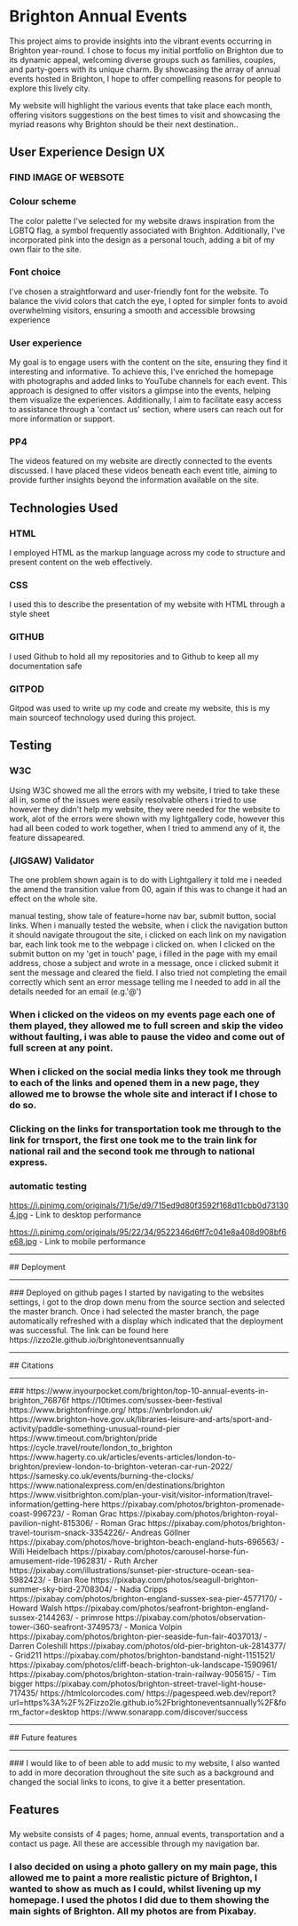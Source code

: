 # Brighton Annual Events

 This project aims to provide insights into the vibrant events occurring in Brighton year-round. I chose to focus my initial portfolio on Brighton due to its dynamic appeal, welcoming diverse groups such as families, couples, and party-goers with its unique charm. By showcasing the array of annual events hosted in Brighton, I hope to offer compelling reasons for people to explore this lively city.

My website will highlight the various events that take place each month, offering visitors suggestions on the best times to visit and showcasing the myriad reasons why Brighton should be their next destination..

## User Experience Design UX

### FIND IMAGE OF WEBSOTE

### Colour scheme

The color palette I've selected for my website draws inspiration from the LGBTQ flag, a symbol frequently associated with Brighton. Additionally, I've incorporated pink into the design as a personal touch, adding a bit of my own flair to the site.

### Font choice

I've chosen a straightforward and user-friendly font for the website. To balance the vivid colors that catch the eye, I opted for simpler fonts to avoid overwhelming visitors, ensuring a smooth and accessible browsing experience

### User experience

My goal is to engage users with the content on the site, ensuring they find it interesting and informative. To achieve this, I've enriched the homepage with photographs and added links to YouTube channels for each event. This approach is designed to offer visitors a glimpse into the events, helping them visualize the experiences. Additionally, I aim to facilitate easy access to assistance through a 'contact us' section, where users can reach out for more information or support.

### PP4 

The videos featured on my website are directly connected to the events discussed. I have placed these videos beneath each event title, aiming to provide further insights beyond the information available on the site.

## Technologies Used

### HTML 

I employed HTML as the markup language across my code to structure and present content on the web effectively.

### CSS

I used this to describe the presentation of my website with HTML through a style sheet

### GITHUB 

I used Github to hold all my repositories and to Github to keep all my documentation safe


### GITPOD

Gitpod was used to write up my code and create my website, this is my main sourceof technology used during this project.


## Testing

### W3C 

Using W3C showed me all the errors with my website, I tried to take these all in, some of the issues were easily resolvable others i tried to use however they didn't help my website, they were needed for the website to work, alot of the errors were shown with my lightgallery code, however this had all been coded to work together, when I tried to ammend any of it, the feature dissapeared.

### (JIGSAW) Validator

The one problem shown again is to do with Lightgallery it told me i needed the amend the transition value from 00, again if this was to change it had an effect on the whole site.

manual testing, show tale of feature=home nav bar, submit button, social links.
When i manually tested the website, when i click the navigation button it should navigate througout the site, i clicked on each link on my navigation bar, each link took me to the webpage i clicked on.
when I clicked on the submit button on my 'get in touch' page, i filled in the page with my email address, chose a subject and wrote in a message, once i clicked submit it sent the message and cleared the field. I also tried not completing the email correctly which sent an error message telling me I needed to add in all the details needed for an email (e.g.'@')
### When i clicked on the videos on my events page each one of them played, they allowed me to full screen and skip the video without faulting, i was able to pause the video and come out of full screen at any point.
### When i clicked on the social media links they took me through to each of the links and opened them in a new page, they allowed me to browse the whole site and interact if I chose to do so.
### Clicking on the links for transportation took me through to the link for trnsport, the first one took me to the train link for national rail and the second took me through to national express.

### automatic testing
https://i.pinimg.com/originals/71/5e/d9/715ed9d80f3592f168d11cbb0d731304.jpg - Link to desktop performance 

https://i.pinimg.com/originals/95/22/34/9522346d6ff7c041e8a408d908bf6e68.jpg - Link to mobile performance 
<hr>
## Deployment
<hr>
### Deployed on github pages I started by navigating to the websites settings, i got to the drop down menu from the source section and selected the master branch. Once i had selected the master branch, the page automatically refreshed with a display which indicated that the deployment was successful. The link can be found here https://izzo2le.github.io/brightoneventsannually
<hr>
## Citations
<hr>
### https://www.inyourpocket.com/brighton/top-10-annual-events-in-brighton_76876f
https://10times.com/sussex-beer-festival
https://www.brightonfringe.org/
https://wnbrlondon.uk/
https://www.brighton-hove.gov.uk/libraries-leisure-and-arts/sport-and-activity/paddle-something-unusual-round-pier
https://www.timeout.com/brighton/pride
https://cycle.travel/route/london_to_brighton
https://www.hagerty.co.uk/articles/events-articles/london-to-brighton/preview-london-to-brighton-veteran-car-run-2022/
https://samesky.co.uk/events/burning-the-clocks/
https://www.nationalexpress.com/en/destinations/brighton
https://www.visitbrighton.com/plan-your-visit/visitor-information/travel-information/getting-here
https://pixabay.com/photos/brighton-promenade-coast-996723/ - Roman Grac
https://pixabay.com/photos/brighton-royal-pavilion-night-815306/ - Roman Grac
https://pixabay.com/photos/brighton-travel-tourism-snack-3354226/- Andreas Göllner 
https://pixabay.com/photos/hove-brighton-beach-england-huts-696563/ - Willi Heidelbach
https://pixabay.com/photos/carousel-horse-fun-amusement-ride-1962831/ - Ruth Archer
https://pixabay.com/illustrations/sunset-pier-structure-ocean-sea-5982423/ - Brian Roe 
https://pixabay.com/photos/seagull-brighton-summer-sky-bird-2708304/ - Nadia Cripps
https://pixabay.com/photos/brighton-england-sussex-sea-pier-4577170/ - Howard Walsh
https://pixabay.com/photos/seafront-brighton-england-sussex-2144263/ - primrose
https://pixabay.com/photos/observation-tower-i360-seafront-3749573/ - Monica Volpin
https://pixabay.com/photos/brighton-pier-seaside-fun-fair-4037013/ - Darren Coleshill
https://pixabay.com/photos/old-pier-brighton-uk-2814377/ - Grid211
https://pixabay.com/photos/brighton-bandstand-night-1151521/
https://pixabay.com/photos/cliff-beach-brighton-uk-landscape-1590961/
https://pixabay.com/photos/brighton-station-train-railway-905615/ - Tim bigger
https://pixabay.com/photos/brighton-street-travel-light-house-717435/
https://htmlcolorcodes.com/
https://pagespeed.web.dev/report?url=https%3A%2F%2Fizzo2le.github.io%2Fbrightoneventsannually%2F&form_factor=desktop 
https://www.sonarapp.com/discover/success

<hr>
## Future features
<hr>
### I would like to of been able to add music to my website, I also wanted to add in more decoration throughout the site such as a background and changed the social links to icons, to give it a better presentation. 

## Features

### 

My website consists of 4 pages; home, annual events, transportation and a contact us page. All these are accessible through my navigation bar. 
### I also decided on using a photo gallery on my main page, this allowed me to paint a more realistic picture of Brighton, I wanted to show as much as I could, whilst livening up my homepage. I used the photos I did due to them showing the main sights of Brighton. All my photos are from Pixabay. 

